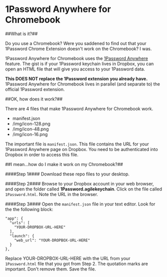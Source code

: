 1Password Anywhere for Chromebook
=============

##What is it?##

Do you use a Chromebook? Were you saddened to find out that your 1Password Chrome Extension doesn't work on the Chromebook? I was.

1Password Anywhere for Chromebook uses the [1Password Anywhere](http://help.agilebits.com/1Password3/1passwordanywhere.html) feature. The gist is if your 1Password keychain lives in Dropbox, you can open an HTML file that will give you access to your 1Password data.

**This DOES NOT replace the 1Password extension you already have.** 1Password Anywhere for Chromebook lives in parallel (and separate to) the official 1Password extension.


##OK, how does it work?##

There are 4 files that make 1Password Anywhere for Chromebook work.

* manifest.json
* /img/icon-128.png
* /img/icon-48.png
* /img/icon-16.png

The important file is ```manifest.json```. This file contains the URL for your 1Password Anywhere page on Dropbox. You need to be authenticated into Dropbox in order to access this file.

##I mean...how do I make it work on my Chromebook?##

####Step 1####
Download these repo files to your desktop.

####Step 2####
Browse to your Dropbox account in your web browser, and open the folder called **1Password.agilekeychain**. Click on the file called ```1Password.html```. Note the URL in the browser.

####Step 3####
Open the ```manifest.json``` file in your text editor. Look for the the following block:

```
"app": {
  "urls": [
    "YOUR-DROPBOX-URL-HERE"
  ],
  "launch": {
    "web_url": "YOUR-DROPBOX-URL-HERE"
  }
},
```

Replace YOUR-DROPBOX-URL-HERE with the URL from your ```1Password.html``` file that you got from Step 2. The quotation marks are important. Don't remove them. Save the file.
